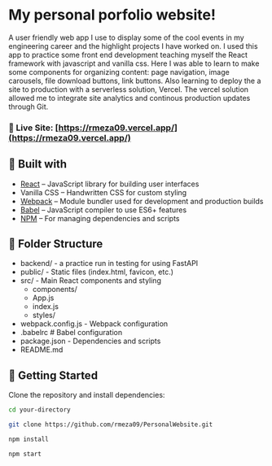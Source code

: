 # My personal porfolio website!
A user friendly web app I use to display some of the cool events in my engineering career and the highlight projects I have worked on. I used this app to practice some front end development teaching myself the React framework with javascript and vanilla css. Here I was able to learn to make some components for organizing content: page navigation, image carousels, file download buttons, link buttons. Also learning to deploy the a site to production with a serverless solution, Vercel. The vercel solution allowed me to integrate site analytics and continous production updates through Git.

### 🔗 Live Site: [https://rmeza09.vercel.app/](https://rmeza09.vercel.app/)

## 🧰 Built with

- [React](https://reactjs.org/) – JavaScript library for building user interfaces
- Vanilla CSS – Handwritten CSS for custom styling
- [Webpack](https://webpack.js.org/) – Module bundler used for development and production builds
- [Babel](https://babeljs.io/) – JavaScript compiler to use ES6+ features
- [NPM](https://www.npmjs.com/) – For managing dependencies and scripts

## 📁 Folder Structure
- backend/ - a practice run in testing for using FastAPI
- public/ - Static files (index.html, favicon, etc.)
- src/ - Main React components and styling
    - components/
    - App.js
    - index.js
    - styles/
- webpack.config.js - Webpack configuration
- .babelrc # Babel configuration
- package.json - Dependencies and scripts
- README.md

## 🚀 Getting Started

Clone the repository and install dependencies:

```bash
cd your-directory
```
```bash
git clone https://github.com/rmeza09/PersonalWebsite.git
```
```bash
npm install
```
```bash
npm start
```







